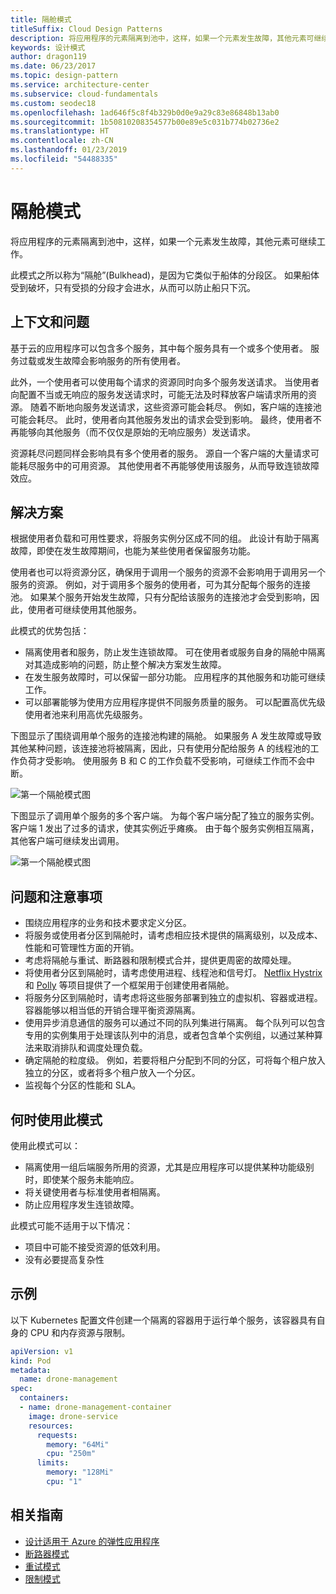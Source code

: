 ```yaml
---
title: 隔舱模式
titleSuffix: Cloud Design Patterns
description: 将应用程序的元素隔离到池中，这样，如果一个元素发生故障，其他元素可继续工作。
keywords: 设计模式
author: dragon119
ms.date: 06/23/2017
ms.topic: design-pattern
ms.service: architecture-center
ms.subservice: cloud-fundamentals
ms.custom: seodec18
ms.openlocfilehash: 1ad646f5c8f4b329b0d0e9a29c83e86848b13ab0
ms.sourcegitcommit: 1b50810208354577b00e89e5c031b774b02736e2
ms.translationtype: HT
ms.contentlocale: zh-CN
ms.lasthandoff: 01/23/2019
ms.locfileid: "54488335"
---
```

# <a name="bulkhead-pattern"></a>隔舱模式

将应用程序的元素隔离到池中，这样，如果一个元素发生故障，其他元素可继续工作。

此模式之所以称为“隔舱”(Bulkhead)，是因为它类似于船体的分段区。 如果船体受到破坏，只有受损的分段才会进水，从而可以防止船只下沉。

## <a name="context-and-problem"></a>上下文和问题

基于云的应用程序可以包含多个服务，其中每个服务具有一个或多个使用者。 服务过载或发生故障会影响服务的所有使用者。

此外，一个使用者可以使用每个请求的资源同时向多个服务发送请求。 当使用者向配置不当或无响应的服务发送请求时，可能无法及时释放客户端请求所用的资源。 随着不断地向服务发送请求，这些资源可能会耗尽。 例如，客户端的连接池可能会耗尽。 此时，使用者向其他服务发出的请求会受到影响。 最终，使用者不再能够向其他服务（而不仅仅是原始的无响应服务）发送请求。

资源耗尽问题同样会影响具有多个使用者的服务。 源自一个客户端的大量请求可能耗尽服务中的可用资源。 其他使用者不再能够使用该服务，从而导致连锁故障效应。

## <a name="solution"></a>解决方案

根据使用者负载和可用性要求，将服务实例分区成不同的组。 此设计有助于隔离故障，即使在发生故障期间，也能为某些使用者保留服务功能。

使用者也可以将资源分区，确保用于调用一个服务的资源不会影响用于调用另一个服务的资源。 例如，对于调用多个服务的使用者，可为其分配每个服务的连接池。 如果某个服务开始发生故障，只有分配给该服务的连接池才会受到影响，因此，使用者可继续使用其他服务。

此模式的优势包括：

- 隔离使用者和服务，防止发生连锁故障。 可在使用者或服务自身的隔舱中隔离对其造成影响的问题，防止整个解决方案发生故障。
- 在发生服务故障时，可以保留一部分功能。 应用程序的其他服务和功能可继续工作。
- 可以部署能够为使用方应用程序提供不同服务质量的服务。 可以配置高优先级使用者池来利用高优先级服务。

下图显示了围绕调用单个服务的连接池构建的隔舱。 如果服务 A 发生故障或导致其他某种问题，该连接池将被隔离，因此，只有使用分配给服务 A 的线程池的工作负荷才受影响。 使用服务 B 和 C 的工作负载不受影响，可继续工作而不会中断。

![第一个隔舱模式图](./_images/bulkhead-1.png)

下图显示了调用单个服务的多个客户端。 为每个客户端分配了独立的服务实例。 客户端 1 发出了过多的请求，使其实例近乎瘫痪。 由于每个服务实例相互隔离，其他客户端可继续发出调用。

![第一个隔舱模式图](./_images/bulkhead-2.png)

## <a name="issues-and-considerations"></a>问题和注意事项

- 围绕应用程序的业务和技术要求定义分区。
- 将服务或使用者分区到隔舱时，请考虑相应技术提供的隔离级别，以及成本、性能和可管理性方面的开销。
- 考虑将隔舱与重试、断路器和限制模式合并，提供更周密的故障处理。
- 将使用者分区到隔舱时，请考虑使用进程、线程池和信号灯。 [Netflix Hystrix][hystrix] 和 [Polly][polly] 等项目提供了一个框架用于创建使用者隔舱。
- 将服务分区到隔舱时，请考虑将这些服务部署到独立的虚拟机、容器或进程。 容器能够以相当低的开销合理平衡资源隔离。
- 使用异步消息通信的服务可以通过不同的队列集进行隔离。 每个队列可以包含专用的实例集用于处理该队列中的消息，或者包含单个实例组，以通过某种算法来取消排队和调度处理负载。
- 确定隔舱的粒度级。 例如，若要将租户分配到不同的分区，可将每个租户放入独立的分区，或者将多个租户放入一个分区。
- 监视每个分区的性能和 SLA。

## <a name="when-to-use-this-pattern"></a>何时使用此模式

使用此模式可以：

- 隔离使用一组后端服务所用的资源，尤其是应用程序可以提供某种功能级别时，即使某个服务未能响应。
- 将关键使用者与标准使用者相隔离。
- 防止应用程序发生连锁故障。

此模式可能不适用于以下情况：

- 项目中可能不接受资源的低效利用。
- 没有必要提高复杂性

## <a name="example"></a>示例

以下 Kubernetes 配置文件创建一个隔离的容器用于运行单个服务，该容器具有自身的 CPU 和内存资源与限制。

```yml
apiVersion: v1
kind: Pod
metadata:
  name: drone-management
spec:
  containers:
  - name: drone-management-container
    image: drone-service
    resources:
      requests:
        memory: "64Mi"
        cpu: "250m"
      limits:
        memory: "128Mi"
        cpu: "1"
```

## <a name="related-guidance"></a>相关指南

- [设计适用于 Azure 的弹性应用程序](../resiliency/index.md)
- [断路器模式](./circuit-breaker.md)
- [重试模式](./retry.md)
- [限制模式](./throttling.md)

<!-- links -->

[hystrix]: https://github.com/Netflix/Hystrix
[polly]: https://github.com/App-vNext/Polly

